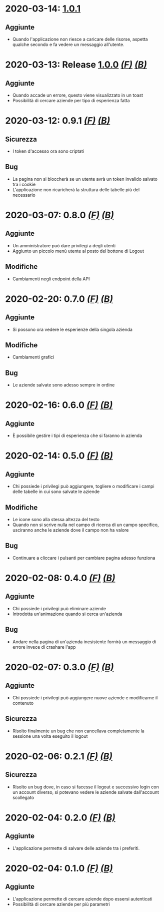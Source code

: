 # 2020-03-14: [1.0.1](https://github.com/SartoRiccardo/pcto-anagrafe/tree/0bfd3ede1fb74c1464dc3b7be2dc5bb29eb4830c)

## Aggiunte
+ Quando l'applicazione non riesce a caricare delle risorse, aspetta qualche secondo e fa vedere un messaggio all'utente.

# 2020-03-13: Release [1.0.0]() [*(F)*](https://github.com/SartoRiccardo/pcto-anagrafe/tree/68d66ac3f0f139b9728738bb64f406b278b49053) [*(B)*](https://github.com/SartoRiccardo/pcto-anagrafe/tree/3226f0b5d3a61f047460b246826418d5c1f9ec0f)

## Aggiunte
+ Quando accade un errore, questo viene visualizzato in un toast
+ Possibilità di cercare aziende per tipo di esperienza fatta

# 2020-03-12: 0.9.1 [*(F)*](https://github.com/SartoRiccardo/pcto-anagrafe/tree/6fd973a1197bfd8f730e4499c8e3dfb0fafad69b) [*(B)*](https://github.com/SartoRiccardo/pcto-anagrafe/tree/7b08ec395e975ab7fd0cedf76a27136666ca7c04)

## Sicurezza
+ I token d'accesso ora sono criptati

## Bug
+ La pagina non si bloccherà se un utente avrà un token invalido salvato tra i cookie
+ L'applicazione non ricaricherà la struttura delle tabelle più del necessario

# 2020-03-07: 0.8.0 [*(F)*](https://github.com/SartoRiccardo/pcto-anagrafe/tree/76a710e7ecee13783f02bd04df9e624c4e3d1fde) [*(B)*](https://github.com/SartoRiccardo/pcto-anagrafe/tree/01acd3a43897c4bd68826b78652a2c303d03809c)

## Aggiunte
+ Un amministratore può dare privilegi a degli utenti
+ Aggiunto un piccolo menù utente al posto del bottone di Logout

## Modifiche
+ Cambiamenti negli endpoint della API

# 2020-02-20: 0.7.0 [*(F)*](https://github.com/SartoRiccardo/pcto-anagrafe/tree/2905f4258dea83732ba081ac657a67a67d1ab33e) [*(B)*](https://github.com/SartoRiccardo/pcto-anagrafe/tree/143da124ac5a011108d460f72014a762e34522ec)

## Aggiunte
+ Si possono ora vedere le esperienze della singola azienda

## Modifiche
+ Cambiamenti grafici

## Bug
+ Le aziende salvate sono adesso sempre in ordine

# 2020-02-16: 0.6.0 [*(F)*](https://github.com/SartoRiccardo/pcto-anagrafe/tree/86df69d73674b86ecbc4893f0ed68553ae4548a6) [*(B)*](https://github.com/SartoRiccardo/pcto-anagrafe/tree/4a5c813bf1d1aec8f131313c5819443a9d310a98)

## Aggiunte
+ È possibile gestire i tipi di esperienza che si faranno in azienda

# 2020-02-14: 0.5.0 [*(F)*](https://github.com/SartoRiccardo/pcto-anagrafe/tree/266f067e614442871eeb58fb492e4491801618d8) [*(B)*](https://github.com/SartoRiccardo/pcto-anagrafe/tree/15771fc732f4e8939660c28d206a17ba73482a29)

## Aggiunte
+ Chi possiede i privilegi può aggiungere, togliere o modificare i campi delle tabelle in cui sono salvate le aziende

## Modifiche
+ Le icone sono alla stessa altezza del testo
+ Quando non si scrive nulla nel campo di ricerca di un campo specifico, usciranno anche le aziende dove il campo non ha valore

## Bug
+ Continuare a cliccare i pulsanti per cambiare pagina adesso funziona

# 2020-02-08: 0.4.0 [*(F)*](https://github.com/SartoRiccardo/pcto-anagrafe/tree/b9428ce7848d6e5a9d44a3e5ac0b0afa563dcdf0) [*(B)*](https://github.com/SartoRiccardo/pcto-anagrafe/tree/4ef8a087815596ae4e98908a0c306ae3f20014d8)

## Aggiunte
+ Chi possiede i privilegi può eliminare aziende
+ Introdotta un'animazione quando si cerca un'azienda

## Bug
+ Andare nella pagina di un'azienda inesistente fornirà un messaggio di errore invece di crashare l'app

# 2020-02-07: 0.3.0 [*(F)*](https://github.com/SartoRiccardo/pcto-anagrafe/tree/e03fff0a1f48781cef1e5579a050c0a4e9b16633) [*(B)*](https://github.com/SartoRiccardo/pcto-anagrafe/tree/d07333afc1a18fbc45b104f30e29a88ac742b9bb)

## Aggiunte
+ Chi possiede i privilegi può aggiungere nuove aziende e modificarne il contenuto

## Sicurezza
+ Risolto finalmente un bug che non cancellava completamente la sessione una volta eseguito il logout

# 2020-02-06: 0.2.1 [*(F)*](https://github.com/SartoRiccardo/pcto-anagrafe/tree/472fc75ab7e70ca6effaa6bb54f7394e1163b011) [*(B)*](https://github.com/SartoRiccardo/pcto-anagrafe/tree/6bacb8065fc6747bed4124d4faa577c278706d84)

## Sicurezza
+ Risolto un bug dove, in caso si facesse il logout e successivo login con un account diverso, si potevano vedere le aziende salvate dall'account scollegato

# 2020-02-04: 0.2.0 [*(F)*](https://github.com/SartoRiccardo/pcto-anagrafe/tree/428d7db0e8e53afd755a97a14189f0d9f048c254) [*(B)*](https://github.com/SartoRiccardo/pcto-anagrafe/tree/6bacb8065fc6747bed4124d4faa577c278706d84)

## Aggiunte
+ L'applicazione permette di salvare delle aziende tra i preferiti.

# 2020-02-04: 0.1.0 [*(F)*](https://github.com/SartoRiccardo/pcto-anagrafe/tree/af9655e353c562d87c4bec9b37f7b0d773633e52) [*(B)*](https://github.com/SartoRiccardo/pcto-anagrafe/tree/f34a4e39e0d625f77c9fea0440ac497d920a445b)

## Aggiunte
+ L'applicazione permette di cercare aziende dopo essersi autenticati
+ Possibilità di cercare aziende per più parametri
